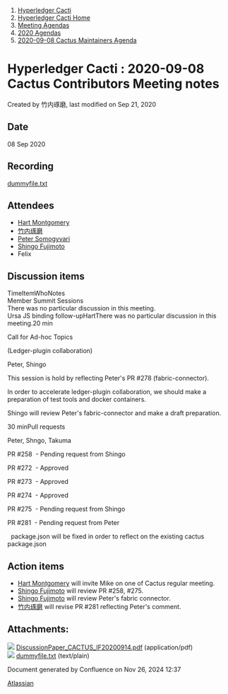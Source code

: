 1. [Hyperledger Cacti](index.html)
2. [Hyperledger Cacti Home](Hyperledger-Cacti-Home_20414469.html)
3. [Meeting Agendas](Meeting-Agendas_20414488.html)
4. [2020 Agendas](2020-Agendas_20414504.html)
5. [2020-09-08 Cactus Maintainers Agenda](2020-09-08-Cactus-Maintainers-Agenda_20414679.html)

# Hyperledger Cacti : 2020-09-08 Cactus Contributors Meeting notes

Created by 竹内琢磨, last modified on Sep 21, 2020

## Date

08 Sep 2020

## Recording

[dummyfile.txt](attachments/20414682/20414684.txt)

## Attendees

- [Hart Montgomery](https://lf-hyperledger.atlassian.net/wiki/people/712020:86f447c0-86dc-43b3-ac03-6a31923bbb84?ref=confluence)
- [竹内琢磨](https://lf-hyperledger.atlassian.net/wiki/people/70121:99daf5c8-226c-43d4-9f24-0a46a0546192?ref=confluence)
- [Peter Somogyvari](https://lf-hyperledger.atlassian.net/wiki/people/557058:cae262a4-be99-4f5e-a36e-bf20a5c795f2?ref=confluence)
- [Shingo Fujimoto](https://lf-hyperledger.atlassian.net/wiki/people/712020:14e583f1-56ad-4e76-a373-78870fbd000f?ref=confluence)
- Felix

## Discussion items

TimeItemWhoNotes  
Member Summit Sessions  
There was no particular discussion in this meeting.  
Ursa JS binding follow-upHartThere was no particular discussion in this meeting.20 min

Call for Ad-hoc Topics

(Ledger-plugin collaboration)

Peter, Shingo

This session is hold by reflecting Peter's PR #278 (fabric-connector).

In order to accelerate ledger-plugin collaboration, we should make a preparation of test tools and docker containers.

Shingo will review Peter's fabric-connector and make a draft preparation.

30 minPull requests

Peter, Shngo, Takuma 

PR #258  - Pending request from Shingo

PR #272  - Approved 

PR #273  - Approved 

PR #274  - Approved 

PR #275  - Pending request from Shingo 

PR #281  - Pending request from Peter

  package.json will be fixed in order to reflect on the existing cactus package.json

## Action items

- [Hart Montgomery](https://lf-hyperledger.atlassian.net/wiki/people/712020:86f447c0-86dc-43b3-ac03-6a31923bbb84?ref=confluence) will invite Mike on one of Cactus regular meeting.
- [Shingo Fujimoto](https://lf-hyperledger.atlassian.net/wiki/people/712020:14e583f1-56ad-4e76-a373-78870fbd000f?ref=confluence) will review PR #258, #275.
- [Shingo Fujimoto](https://lf-hyperledger.atlassian.net/wiki/people/712020:14e583f1-56ad-4e76-a373-78870fbd000f?ref=confluence) will review Peter's fabric connector.
- [竹内琢磨](https://lf-hyperledger.atlassian.net/wiki/people/70121:99daf5c8-226c-43d4-9f24-0a46a0546192?ref=confluence) will revise PR #281 reflecting Peter's comment.

## Attachments:

![](images/icons/bullet_blue.gif) [DiscussionPaper\_CACTUS\_IF20200914.pdf](attachments/20414682/20414690.pdf) (application/pdf)  
![](images/icons/bullet_blue.gif) [dummyfile.txt](attachments/20414682/20414684.txt) (text/plain)

Document generated by Confluence on Nov 26, 2024 12:37

[Atlassian](http://www.atlassian.com/)
